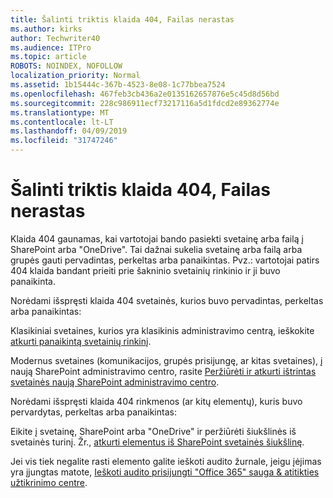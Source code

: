 ```yaml
---
title: Šalinti triktis klaida 404, Failas nerastas
ms.author: kirks
author: Techwriter40
ms.audience: ITPro
ms.topic: article
ROBOTS: NOINDEX, NOFOLLOW
localization_priority: Normal
ms.assetid: 1b15444c-367b-4523-8e08-1c77bbea7524
ms.openlocfilehash: 467feb3cb436a2e0135162657876e5c45d8d56bd
ms.sourcegitcommit: 228c986911ecf73217116a5d1fdcd2e89362774e
ms.translationtype: MT
ms.contentlocale: lt-LT
ms.lasthandoff: 04/09/2019
ms.locfileid: "31747246"
---
```

# <a name="troubleshoot-error-404-file-not-found"></a>Šalinti triktis klaida 404, Failas nerastas

Klaida 404 gaunamas, kai vartotojai bando pasiekti svetainę arba failą į SharePoint arba "OneDrive". Tai dažnai sukelia svetainę arba failą arba grupės gauti pervadintas, perkeltas arba panaikintas. Pvz.: vartotojai patirs 404 klaida bandant prieiti prie šakninio svetainių rinkinio ir ji buvo panaikinta.

Norėdami išspręsti klaida 404 svetainės, kurios buvo pervadintas, perkeltas arba panaikintas:

Klasikiniai svetaines, kurios yra klasikinis administravimo centrą, ieškokite [atkurti panaikintą svetainių rinkinį](https://docs.microsoft.com/en-us/sharepoint/restore-deleted-site-collection).


Modernus svetaines (komunikacijos, grupės prisijungę, ar kitas svetaines), į naują SharePoint administravimo centro, rasite [Peržiūrėti ir atkurti ištrintas svetainės naują SharePoint administravimo centro](https://docs.microsoft.com/en-us/sharepoint/restore-deleted-site-collection).

Norėdami išspręsti klaida 404 rinkmenos (ar kitų elementų), kuris buvo pervardytas, perkeltas arba panaikintas:

Eikite į svetainę, SharePoint arba "OneDrive" ir peržiūrėti šiukšlinės iš svetainės turinį. Žr., [atkurti elementus iš SharePoint svetainės šiukšlinę](https://support.office.com/en-us/article/Restore-items-in-the-Recycle-Bin-of-a-SharePoint-site-6df466b6-55f2-4898-8d6e-c0dff851a0be#ID0EAADAAA=Online).

Jei vis tiek negalite rasti elemento galite ieškoti audito žurnale, jeigu įėjimas yra įjungtas matote, [Ieškoti audito prisijungti "Office 365" sauga & atitikties užtikrinimo centre](https://docs.microsoft.com/en-us/office365/securitycompliance/search-the-audit-log-in-security-and-compliance?redirectSourcePath=%252fclient%252fsearch-the-audit-log-in-the-office-365-security-compliance-center-0d4d0f35-390b-4518-800e-0c7ec95e946c).
